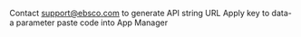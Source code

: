 Contact support@ebsco.com to generate API string URL
Apply key to data-a parameter
paste code into App Manager